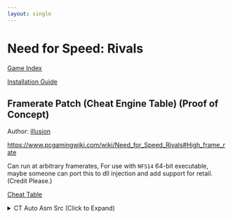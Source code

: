 ```yaml
---
layout: single
---
```


# Need for Speed: Rivals

[Game Index](/patch/#patches)

[Installation Guide](https://illusion0001.github.io/install-instructions/)

## Framerate Patch (Cheat Engine Table) (Proof of Concept)

Author: [illusion](https://twitter.com/illusion0002)

https://www.pcgamingwiki.com/wiki/Need_for_Speed_Rivals#High_frame_rate

Can run at arbitrary framerates, For use with `NFS14` 64-bit executable, maybe someone can port this to dll injection and add support for retail. (Credit Please.)

[Cheat Table](https://storage.googleapis.com/assets-illusion0001/ct_win32/Rivals_VarFPS.CT)

<details>
<summary>CT Auto Asm Src (Click to Expand)</summary>

{% highlight none %}
[ENABLE]
aobScanModule(gametick, NFS14.exe, 44 0F B6 60 52 44 88 65 99 41 8B 56 0C 85 D2 74 0D)
aobScanModule(fps, NFS14.exe, 75 0C 48 8B 05 FF E3 A3 01)
alloc(alloc1,32,"NFS14.exe"+3B7375)
label(_gametick)
label(_fps)
label(ret)
label(orgincode)
label(exit)
registersymbol(_gametick)
registersymbol(_fps)

alloc1:
mov [rbp+34], 0x43480000

orgincode:
movss xmm6,[rbp+34]

exit:
jmp ret

"NFS14.exe"+3B7375:
jmp alloc1
ret:

// keep alloc'd mem here

gametick:
_gametick:
db 41 C6 C4 01 90
fps:
_fps:
db 74

[DISABLE]
_gametick:
db 44 0F B6 60 52
_fps:
db 75

unregistersymbol(_gametick)
unregistersymbol(_fps)
{% endhighlight %}

</details>
